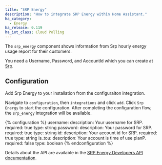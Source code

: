 ```yaml
---
title: "SRP Energy"
description: "How to integrate SRP Energy within Home Assistant."
ha_category:
  - Energy
ha_release: 0.119
ha_iot_class: Cloud Polling
---
```


The `srp_energy` component shows information from Srp hourly energy usage report for their customers.

You need a Username, Password, and AccountId which you can create at [Srp](https://www.srpnet.com).

## Configuration

Add Srp Energy to your installation from the configuraiton integration.

Navigate to `configuration`, then `integrations` and click `add`. Click `Srp Energy` to start the configuration. 
After completing the configuration flow, the `srp_energy` integration will be available.

{% configuration %}
username:
  description: Your username for SRP.
  required: true
  type: string
password:
  description: Your password for SRP.
  required: true
  type: string
id:
  description: Your account id for SRP.
  required: true
  type: string
is_tou:
  description: Your account is time of use planP.
  required: false
  type: boolean
{% endconfiguration %}

Details about the API are available in the [SRP Energy Developers API documentation](https://srpenergy-api-client-python.readthedocs.io/en/latest/?badge=latest).

